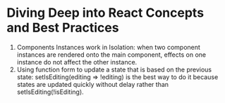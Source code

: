 # Diving Deep into React Concepts and Best Practices
1. Components Instances work in Isolation: when two component instances are rendered onto the main component, effects on one instance do not affect the other instance.
2. Using function form to update a state that is based on the previous state: setIsEditing(editing => !editing) is the best way to do it because states are updated quickly without delay rather than setIsEditing(!isEditing).
